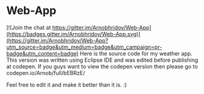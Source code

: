 # Web-App

[![Join the chat at https://gitter.im/Arnobhridoy/Web-App](https://badges.gitter.im/Arnobhridoy/Web-App.svg)](https://gitter.im/Arnobhridoy/Web-App?utm_source=badge&utm_medium=badge&utm_campaign=pr-badge&utm_content=badge)
Here is the source code for my weather app. This version was written using Eclipse IDE and was edited before publishing at codepen. 
If you guys want to view the codepen version then please go to codepen.io/Arnob/full/bEBRzE/

Feel free to edit it and make it better than it is. :)
